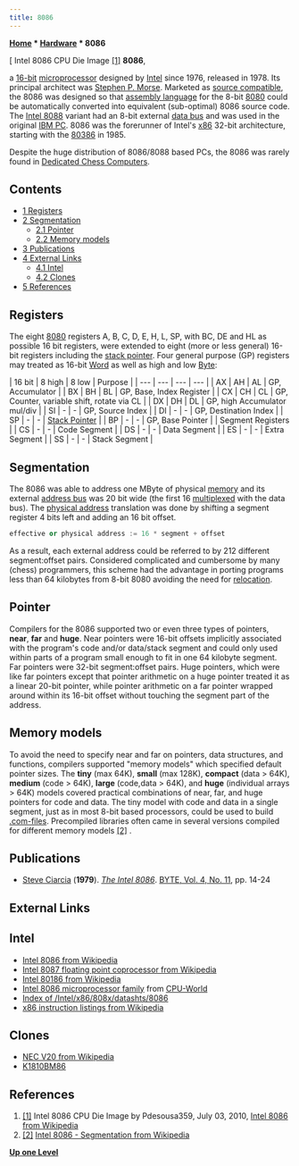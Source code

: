 ```yaml
---
title: 8086
---
```

**[Home](Home "Home") * [Hardware](Hardware "Hardware") * 8086**

\[ Intel 8086 CPU Die Image <a id="cite-note-1" href="#cite-ref-1">[1]</a>
**8086**,

a [16-bit](https://en.wikipedia.org/wiki/16-bit) [microprocessor](https://en.wikipedia.org/wiki/Microprocessor) designed by [Intel](Intel "Intel") since 1976, released in 1978. Its principal architect was [Stephen P. Morse](https://en.wikipedia.org/wiki/Stephen_P._Morse). Marketed as [source compatible](https://en.wikipedia.org/wiki/Source_code_compatibility), the 8086 was designed so that [assembly language](Assembly "Assembly") for the 8-bit [8080](8080 "8080") could be automatically converted into equivalent (sub-optimal) 8086 source code. The [Intel 8088](https://en.wikipedia.org/wiki/Intel_8088) variant had an 8-bit external [data bus](https://en.wikipedia.org/wiki/Data_bus) and was used in the original [IBM PC](IBM_PC "IBM PC"). 8086 was the forerunner of Intel's [x86](X86 "X86") 32-bit architecture, starting with the [80386](https://en.wikipedia.org/wiki/80386) in 1985.

Despite the huge distribution of 8086/8088 based PCs, the 8086 was rarely found in [Dedicated Chess Computers](Dedicated_Chess_Computers "Dedicated Chess Computers").

## Contents

- [1 Registers](#registers)
- [2 Segmentation](#segmentation)
  - [2.1 Pointer](#pointer)
  - [2.2 Memory models](#memory-models)
- [3 Publications](#publications)
- [4 External Links](#external-links)
  - [4.1 Intel](#intel)
  - [4.2 Clones](#clones)
- [5 References](#references)

## Registers

The eight [8080](8080 "8080") registers A, B, C, D, E, H, L, SP, with BC, DE and HL as possible 16 bit registers, were extended to eight (more or less general) 16-bit registers including the [stack pointer](Stack "Stack"). Four general purpose (GP) registers may treated as 16-bit [Word](Word "Word") as well as high and low [Byte](Byte "Byte"):

|  16 bit
|  8 high
|  8 low
|  Purpose
|
| --- | --- | --- | --- |
|  AX
|  AH
|  AL
|  GP, Accumulator
|
|  BX
|  BH
|  BL
|  GP, Base, Index Register
|
|  CX
|  CH
|  CL
|  GP, Counter, variable shift, rotate via CL
|
|  DX
|  DH
|  DL
|  GP, high Accumulator mul/div
|
|  SI
|  -
|  -
|  GP, Source Index
|
|  DI
|  -
|  -
|  GP, Destination Index
|
|  SP
|  -
|  -
| [Stack Pointer](Stack "Stack") |
|  BP
|  -
|  -
|  GP, Base Pointer
|
|  Segment Registers
|
|  CS
|  -
|  -
|  Code Segment
|
|  DS
|  -
|  -
|  Data Segment
|
|  ES
|  -
|  -
|  Extra Segment
|
|  SS
|  -
|  -
|  Stack Segment
|

## Segmentation

The 8086 was able to address one MByte of physical [memory](Memory "Memory") and its external [address bus](https://en.wikipedia.org/wiki/Address_bus) was 20 bit wide (the first 16 [multiplexed](https://en.wikipedia.org/wiki/Multiplexed) with the data bus). The [physical address](https://en.wikipedia.org/wiki/Physical_address) translation was done by shifting a segment register 4 bits left and adding an 16 bit offset.

```C++
effective or physical address := 16 * segment + offset

```

As a result, each external address could be referred to by 212 different segment:offset pairs. Considered complicated and cumbersome by many (chess) programmers, this scheme had the advantage in porting programs less than 64 kilobytes from 8-bit 8080 avoiding the need for [relocation](https://en.wikipedia.org/wiki/Relocation_%28computer_science%29).

## Pointer

Compilers for the 8086 supported two or even three types of pointers, **near**, **far** and **huge**. Near pointers were 16-bit offsets implicitly associated with the program's code and/or data/stack segment and could only used within parts of a program small enough to fit in one 64 kilobyte segment. Far pointers were 32-bit segment:offset pairs. Huge pointers, which were like far pointers except that pointer arithmetic on a huge pointer treated it as a linear 20-bit pointer, while pointer arithmetic on a far pointer wrapped around within its 16-bit offset without touching the segment part of the address.

## Memory models

To avoid the need to specify near and far on pointers, data structures, and functions, compilers supported "memory models" which specified default pointer sizes. The **tiny** (max 64K), **small** (max 128K), **compact** (data > 64K), **medium** (code > 64K), **large** (code,data > 64K), and **huge** (individual arrays > 64K) models covered practical combinations of near, far, and huge pointers for code and data. The tiny model with code and data in a single segment, just as in most 8-bit based processors, could be used to build [.com-files](https://en.wikipedia.org/wiki/COM_file). Precompiled libraries often came in several versions compiled for different memory models <a id="cite-note-2" href="#cite-ref-2">[2]</a> .

## Publications

- [Steve Ciarcia](https://en.wikipedia.org/wiki/Steve_Ciarcia) (**1979**). *[The Intel 8086](https://archive.org/stream/byte-magazine-1979-11/1979_11_BYTE_04-11_Fun_and_Games#page/n15/mode/2up)*. [BYTE, Vol. 4, No. 11](Byte_Magazine#BYTE411 "Byte Magazine"), pp. 14-24

## External Links

## Intel

- [Intel 8086 from Wikipedia](https://en.wikipedia.org/wiki/Intel_8086)
- [Intel 8087 floating point coprocessor from Wikipedia](https://en.wikipedia.org/wiki/Intel_8087)
- [Intel 80186 from Wikipedia](https://en.wikipedia.org/wiki/Intel_80186)
- [Intel 8086 microprocessor family](http://www.cpu-world.com/CPUs/8086/) from [CPU-World](http://www.cpu-world.com/index.html)
- [Index of /Intel/x86/808x/datashts/8086](http://datasheets.chipdb.org/Intel/x86/808x/datashts/8086/)
- [x86 instruction listings from Wikipedia](https://en.wikipedia.org/wiki/X86_instruction_listings)

## Clones

- [NEC V20 from Wikipedia](https://en.wikipedia.org/wiki/NEC_V20)
- [K1810BM86](https://en.wikipedia.org/wiki/K1810BM86)

## References

1. <a id="cite-ref-1" href="#cite-note-1">[1]</a> Intel 8086 CPU Die Image by Pdesousa359, July 03, 2010, [Intel 8086 from Wikipedia](https://en.wikipedia.org/wiki/Intel_8086)
1. <a id="cite-ref-2" href="#cite-note-2">[2]</a> [Intel 8086 - Segmentation from Wikipedia](https://en.wikipedia.org/wiki/Intel_8086#Segmentation)

**[Up one Level](Hardware "Hardware")**

